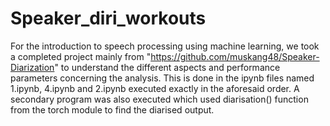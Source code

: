 # Speaker_diri_workouts

For the introduction to speech processing using machine learning, we took a completed project mainly from "https://github.com/muskang48/Speaker-Diarization"  to understand the different aspects and performance parameters concerning the analysis.
 This is done in the ipynb files named 1.ipynb, 4.ipynb and 2.ipynb executed exactly in the aforesaid order.
 A secondary program was also executed which used diarisation() function from the torch module to find the diarised output.
